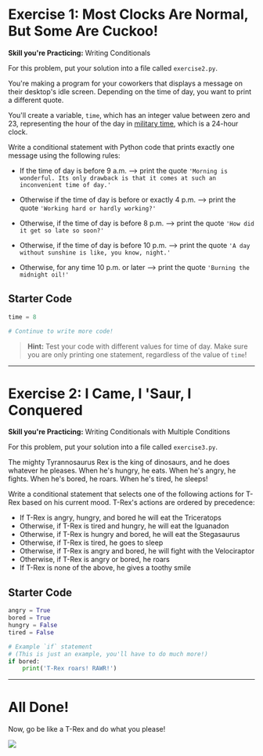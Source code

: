 # Exercise 1: Most Clocks Are Normal, But Some Are Cuckoo!

**Skill you're Practicing:** Writing Conditionals

For this problem, put your solution into a file called `exercise2.py`.

You're making a program for your coworkers that displays a message on their desktop's idle screen. Depending on the time of day, you want to print a different quote.

You'll create a variable, `time`, which has an integer value between zero and 23, representing the hour of the day in [military time](https://www.thebalancecareers.com/military-time-3356971), which is a 24-hour clock.

Write a conditional statement with Python code that prints exactly one message using the following rules:

* If the time of day is before 9 a.m. --> print the quote `'Morning is wonderful. Its only drawback is that it comes at such an inconvenient time of day.'`

* Otherwise if the time of day is before or exactly 4 p.m. --> print the quote `'Working hard or hardly working?'`

* Otherwise, if the time of day is before 8 p.m. --> print the quote `'How did it get so late so soon?'`

* Otherwise, if the time of day is before 10 p.m. --> print the quote `'A day without sunshine is like, you know, night.'`

* Otherwise, for any time 10 p.m. or later --> print the quote `'Burning the midnight oil!'`

## Starter Code

```python
time = 8

# Continue to write more code!
```

> **Hint:** Test your code with different values for time of day. Make sure you are only printing one statement, regardless of the value of `time`!

---

# Exercise 2: I Came, I 'Saur, I Conquered

**Skill you're Practicing:** Writing Conditionals with Multiple Conditions

For this problem, put your solution into a file called `exercise3.py`.

The mighty Tyrannosaurus Rex is the king of dinosaurs, and he does whatever he pleases. When he's hungry, he eats. When he's angry, he fights. When he's bored, he roars. When he's tired, he sleeps!

Write a conditional statement that selects one of the following actions for T-Rex based on his current mood. T-Rex's actions are ordered by precedence:

* If T-Rex is angry, hungry, and bored he will eat the Triceratops
* Otherwise, if T-Rex is tired and hungry, he will eat the Iguanadon
* Otherwise, if T-Rex is hungry and bored, he will eat the Stegasaurus
* Otherwise, if T-Rex is tired, he goes to sleep
* Otherwise, if T-Rex is angry and bored, he will fight with the Velociraptor
* Otherwise, if T-Rex is angry or bored, he roars
* If T-Rex is none of the above, he gives a toothy smile

## Starter Code

```python
angry = True
bored = True
hungry = False
tired = False

# Example `if` statement
# (This is just an example, you'll have to do much more!)
if bored:
    print('T-Rex roars! RAWR!')
```

---

# All Done!

Now, go be like a T-Rex and do what you please!

![](https://media.giphy.com/media/1NFXnqVxzGr6w/giphy.gif)